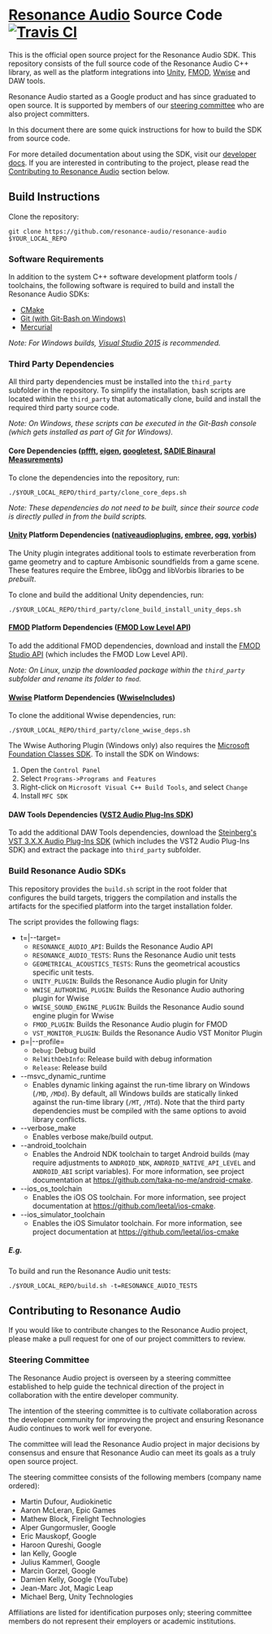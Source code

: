 # [Resonance Audio](https://developers.google.com/resonance-audio) Source Code [![Travis CI](https://travis-ci.org/resonance-audio/resonance-audio.svg?branch=master)](https://travis-ci.org/resonance-audio/resonance-audio)

This is the official open source project for the Resonance Audio SDK. This
repository consists of the full source code of the Resonance Audio C++ library,
as well as the platform integrations into [Unity](https://unity3d.com/),
[FMOD](https://www.fmod.com/),
[Wwise](https://www.audiokinetic.com/products/wwise/) and DAW tools.

Resonance Audio started as a Google product and has since graduated to open
source. It is supported by members of our [steering
committee](#steering-committee) who are also project committers.

In this document there are some quick instructions for how to build the SDK from
source code.

For more detailed documentation about using the SDK, visit our [developer
docs](https://developers.google.com/resonance-audio/). If you are interested in
contributing to the project, please read the [Contributing to Resonance
Audio](#contributing-to-resonance-audio) section below.

## Build Instructions

Clone the repository:

    git clone https://github.com/resonance-audio/resonance-audio $YOUR_LOCAL_REPO

### Software Requirements

In addition to the system C++ software development platform tools / toolchains,
the following software is required to build and install the Resonance Audio
SDKs:

-   [CMake](https://cmake.org/download/)
-   [Git (with Git-Bash on Windows)](https://git-scm.com/downloads)
-   [Mercurial](https://www.mercurial-scm.org/downloads)

_Note: For Windows builds, [Visual Studio
2015](https://www.visualstudio.com/vs/older-downloads/) is recommended._

### Third Party Dependencies

All third party dependencies must be installed into the `third_party` subfolder
in the repository. To simplify the installation, bash scripts are located within
the `third_party` that automatically clone, build and install the required third
party source code.

_Note: On Windows, these scripts can be executed in the Git-Bash console (which
gets installed as part of Git for Windows)._

#### Core Dependencies ([pffft](https://bitbucket.org/jpommier/pffft), [eigen](https://bitbucket.org/eigen/eigen), [googletest](https://github.com/google/googletest), [SADIE Binaural Measurements](https://www.york.ac.uk/sadie-project/binaural.html))

To clone the dependencies into the repository, run:

    ./$YOUR_LOCAL_REPO/third_party/clone_core_deps.sh

_Note: These dependencies do *not* need to be built, since their source code is
directly pulled in from the build scripts._

#### [Unity](https://unity3d.com/) Platform Dependencies ([nativeaudioplugins](https://bitbucket.org/Unity-Technologies/nativeaudioplugins), [embree](https://github.com/embree/embree), [ogg](https://github.com/xiph/ogg), [vorbis](https://github.com/xiph/vorbis))

The Unity plugin integrates additional tools to estimate reverberation from game
geometry and to capture Ambisonic soundfields from a game scene. These features
require the Embree, libOgg and libVorbis libraries to be *prebuilt*.

To clone and build the additional Unity dependencies, run:

    ./$YOUR_LOCAL_REPO/third_party/clone_build_install_unity_deps.sh

#### [FMOD](https://www.fmod.com/) Platform Dependencies ([FMOD Low Level API](https://www.fmod.com/download#fmodstudio))

To add the additional FMOD dependencies, download and install the [FMOD Studio
API](https://www.fmod.com/download#fmodstudio) (which includes the FMOD Low
Level API).

_Note: On Linux, unzip the downloaded package within the `third_party` subfolder
and rename its folder to `fmod`._

#### [Wwise](https://www.audiokinetic.com/products/wwise/) Platform Dependencies ([WwiseIncludes](https://github.com/audiokinetic/WwiseIncludes))

To clone the additional Wwise dependencies, run:

    ./$YOUR_LOCAL_REPO/third_party/clone_wwise_deps.sh

The Wwise Authoring Plugin (Windows only) also requires the [Microsoft
Foundation Classes SDK](https://docs.microsoft.com/en-gb/cpp/mfc/mfc-and-atl).
To install the SDK on Windows:

1.  Open the `Control Panel`
2.  Select `Programs->Programs and Features`
3.  Right-click on `Microsoft Visual C++ Build Tools`, and select `Change`
4.  Install `MFC SDK`

#### DAW Tools Dependencies ([VST2 Audio Plug-Ins SDK](https://download.steinberg.net/sdk_downloads))

To add the additional DAW Tools dependencies, download the [Steinberg's VST
3.X.X Audio Plug-Ins SDK](https://download.steinberg.net/sdk_downloads/) (which
includes the VST2 Audio Plug-Ins SDK) and extract the package into `third_party`
subfolder.

### Build Resonance Audio SDKs

This repository provides the `build.sh` script in the root folder that
configures the build targets, triggers the compilation and installs the
artifacts for the specified platform into the target installation folder.

The script provides the following flags:

-   t=|--target=
    -   `RESONANCE_AUDIO_API`: Builds the Resonance Audio API
    -   `RESONANCE_AUDIO_TESTS`: Runs the Resonance Audio unit tests
    -   `GEOMETRICAL_ACOUSTICS_TESTS`: Runs the geometrical acoustics specific
        unit tests.
    -   `UNITY_PLUGIN`: Builds the Resonance Audio plugin for Unity
    -   `WWISE_AUTHORING_PLUGIN`: Builds the Resonance Audio authoring plugin
        for Wwise
    -   `WWISE_SOUND_ENGINE_PLUGIN`: Builds the Resonance Audio sound engine
        plugin for Wwise
    -   `FMOD_PLUGIN`: Builds the Resonance Audio plugin for FMOD
    -   `VST_MONITOR_PLUGIN`: Builds the Resonance Audio VST Monitor Plugin
-   p=|--profile=
    -   `Debug`: Debug build
    -   `RelWithDebInfo`: Release build with debug information
    -   `Release`: Release build
-   --msvc_dynamic_runtime
    -   Enables dynamic linking against the run-time library on Windows (`/MD`,
        `/MDd`). By default, all Windows builds are statically linked against
        the run-time library (`/MT`, `/MTd`). Note that the third party
        dependencies must be compiled with the same options to avoid library
        conflicts.
-   --verbose_make
    -   Enables verbose make/build output.
-   --android_toolchain
    -   Enables the Android NDK toolchain to target Android builds (may require
        adjustments to `ANDROID_NDK`, `ANDROID_NATIVE_API_LEVEL` and
        `ANDROID_ABI` script variables). For more information, see project
        documentation at https://github.com/taka-no-me/android-cmake.
-   --ios_os_toolchain
    -   Enables the iOS OS toolchain. For more information, see project
        documentation at https://github.com/leetal/ios-cmake.
-   --ios_simulator_toolchain
    -   Enables the iOS Simulator toolchain. For more information, see project
        documentation at https://github.com/leetal/ios-cmake

##### E.g.

To build and run the Resonance Audio unit tests:

    ./$YOUR_LOCAL_REPO/build.sh -t=RESONANCE_AUDIO_TESTS

## Contributing to Resonance Audio

If you would like to contribute changes to the Resonance Audio project, please
make a pull request for one of our project committers to review.

### Steering Committee

The Resonance Audio project is overseen by a steering committee established to
help guide the technical direction of the project in collaboration with the
entire developer community.

The intention of the steering committee is to cultivate collaboration across the
developer community for improving the project and ensuring Resonance Audio
continues to work well for everyone.

The committee will lead the Resonance Audio project in major decisions by
consensus and ensure that Resonance Audio can meet its goals as a truly open
source project.

The steering committee consists of the following members (company name ordered):

-   Martin Dufour, Audiokinetic
-   Aaron McLeran, Epic Games
-   Mathew Block, Firelight Technologies
-   Alper Gungormusler, Google
-   Eric Mauskopf, Google
-   Haroon Qureshi, Google
-   Ian Kelly, Google
-   Julius Kammerl, Google
-   Marcin Gorzel, Google
-   Damien Kelly, Google (YouTube)
-   Jean-Marc Jot, Magic Leap
-   Michael Berg, Unity Technologies

Affiliations are listed for identification purposes only; steering committee
members do not represent their employers or academic institutions.

